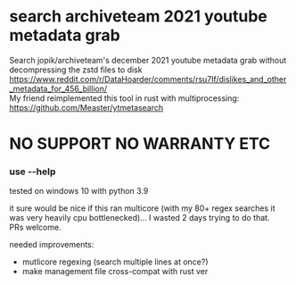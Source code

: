 # search archiveteam 2021 youtube metadata grab
Search jopik/archiveteam's december 2021 youtube metadata grab without decompressing the zstd files to disk  
https://www.reddit.com/r/DataHoarder/comments/rsu7lf/dislikes_and_other_metadata_for_456_billion/  
My friend reimplemented this tool in rust with multiprocessing:  
https://github.com/Measter/ytmetasearch
# NO SUPPORT NO WARRANTY ETC

### use --help
tested on windows 10 with python 3.9

it sure would be nice if this ran multicore (with my 80+ regex searches it was very heavily cpu bottlenecked)... I wasted 2 days trying to do that.  
PRs welcome.  
  
needed improvements:  
* mutlicore regexing (search multiple lines at once?)  
* make management file cross-compat with rust ver
